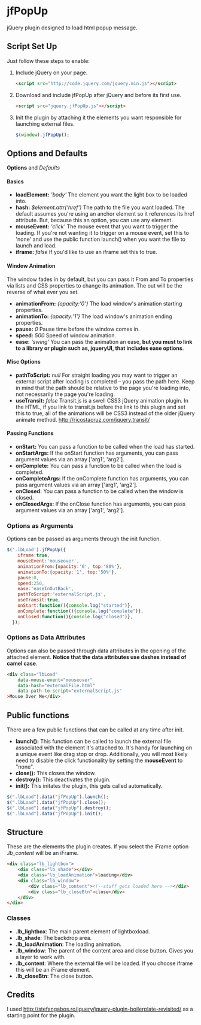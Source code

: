# jfPopUp
jQuery plugin designed to load html popup message. 


## Script Set Up
Just follow these steps to enable:

1. Include jQuery on your page.

    ```html
    <script src="http://code.jquery.com/jquery.min.js"></script>
    ```

2. Download and include jfPopUp after jQuery and before its first use.

    ```html
    <script src="jquery.jfPopUp.js"></script>
    ```

3. Init the plugin by attaching it the elements you want responsible for launching external files.
    ```js
    $(window).jfPopUp();
    ```
    
## Options and Defaults
__Options__ and *Defaults*
#### Basics
* __loadElement:__ *'body'* The element you want the light box to be loaded into.
* __hash:__ *$element.attr('href')* The path to the file you want loaded. The default assumes you're using an anchor element so it references its href attribute. But, because this an option, you can use any element.  
* __mouseEvent:__ *'click'* The mouse event that you want to trigger the loading. If you're not wanting it to trigger on a mouse event, set this to 'none' and use the public function launch() when you want the file to launch and load.
* __iframe:__ *false* If you'd like to use an iframe set this to true.

#### Window Animation
The window fades in by default, but you can pass it From and To properties via lists and CSS properties to change its animation. The out will be the reverse of what ever you set.
* __animationFrom:__ *{opacity:'0'}*  The load window's animation starting properties.
* __animationTo:__ *{opacity:'1'}*  The load window's animation ending properties.
* __pause:__ *0*  Pause time before the window comes in.
* __speed:__ *500*  Speed of window animation.
* __ease:__ *'swing'*  You can pass the animation an ease, __but you must to link to a library or plugin such as, jqueryUI, that includes ease options__.

#### Misc Options
* __pathToScript:__ *null*  For straight loading you may want to trigger an external script after loading is completed – you pass the path here. Keep in mind that the path should be relative to the page you're loading into, not necessarily the page you're loading.
* __useTransit:__ *false*  Transit.js is a swell CSS3 jQuery animation plugin. In the HTML, if you link to transit.js before the link to this plugin and set this to true, all of the animations will be CSS3 instead of the older jQuery animate method. http://ricostacruz.com/jquery.transit/

#### Passing Functions
* __onStart:__  You can pass a function to be called when the load has started.
* __onStartArgs:__  If the onStart function has arguments, you can pass argument values via an array ['arg1', 'arg2'].
* __onComplete:__ You can pass a function to be called when the load is completed.
* __onCompleteArgs:__ If the onComplete function has arguments, you can pass argument values via an array ['arg1', 'arg2'].
* __onClosed:__  You can pass a function to be called when the window is closed.
* __onClosedArgs:__  If the onClose function has arguments, you can pass argument values via an array ['arg1', 'arg2'].

### Options as Arguments
Options can be passed as arguments through the init function.
```js
$('.lbLoad').jfPopUp({
	iframe:true,
	mouseEvent:'mouseover',
	animationFrom:{opacity:'0', top:'80%'},
	animationTo:{opacity:'1', top:'50%'},
	pause:0,
	speed:250,
	ease:'easeInOutBack',
	pathToScript:'externalScript.js',
	useTransit:true,
	onStart:function(){console.log("started")},
	onComplete:function(){console.log("complete")},
	onClosed:function(){console.log("closed")},
  });
```
	
### Options as Data Attributes
Options can also be passed through data attributes in the opening of the attached element. __Notice that the data attributes use dashes instead of camel case__.
```html
<div class="lbLoad" 
	data-mouse-event="mouseover" 
	data-hash="externalFile.html"
	data-path-to-script="externalScript.js"
>Mouse Over Me</div>
```

## Public functions
There are a few public functions that can be called at any time after init.
* __launch():__ This function can be called to launch the external file associated with the element it's attached to. It's handy for launching on a unique event like drag stop or drop. Additionally, you will most likely need to disable the click functionality by setting the __mouseEvent__ to "none".
* __close():__ This closes the window.
* __destroy():__ This deactivates the plugin.
* __init():__ This initates the plugin, this gets called automatically. 

```js
$(".lbLoad").data("jfPopUp").launch();
$(".lbLoad").data("jfPopUp").close();
$(".lbLoad").data("jfPopUp").destroy();
$(".lbLoad").data("jfPopUp").init();
```
## Structure
These are the elements the plugin creates. If you select the iFrame option *.lb_content* will be an iFrame.

```html
<div class="lb_lightbox">
	<div class="lb_shade"></div>
	<div class="lb_loadAnimation">loading</div>
	<div class="lb_window">
		<div class="lb_content"><!--stuff gets loaded here --></div>
		<div class="lb_closeBtn">close</div>
	</div>
</div>
```

### Classes
* __.lb_lightbox__: The main parent element of lightboxload.
* __.lb_shade__: The backdrop area.
* __.lb_loadAnimation__: The loading animation.
* __.lb_window__: The parent of the content area and close button. Gives you a layer to work with.
* __.lb_content__: Where the external file will be loaded. If you choose iframe this will be an iFrame element.
* __.lb_closeBtn__: The close button.

## Credits
I used http://stefangabos.ro/jquery/jquery-plugin-boilerplate-revisited/ as a starting point for the plugin.


